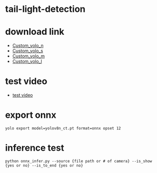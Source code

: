 # tail-light-detection

# download link
- [Custom_yolo_n](https://www.dropbox.com/s/zzo4ezabniqeu8x/best.pt?dl=0)
- [Custom_yolo_s](https://www.dropbox.com/s/85g5j1nctvmh6wu/best.pt?dl=0)
- [Custom_yolo_m](https://www.dropbox.com/s/5qhuk7vrysxv2z9/best.pt?dl=0)
- [Custom_yolo_l](https://www.dropbox.com/s/s4abcnqu8ftuul2/best.pt?dl=0)

# test video
- [test video](https://www.dropbox.com/s/mesjnk350f0yio8/day_city.mp4?dl=0)

# export onnx
`yolo export model=yolov8n_ct.pt format=onnx opset 12`

# inference test
`python onnx_infer.py --source {file path or # of camera} --is_show {yes or no} --is_to_end {yes or no}`
